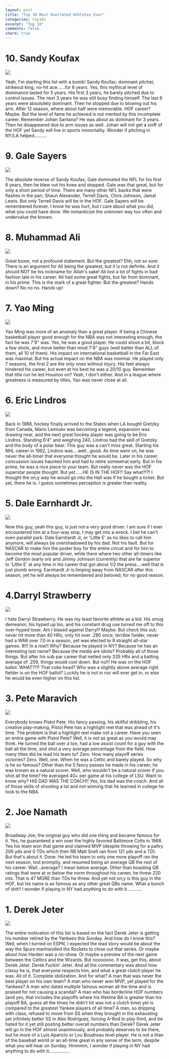 ```yaml
---
layout: post
title: "Top 10 Most Overrated Athletes Ever"
categories: top10s
excerpt: "Top 10"
comments: false
share: true
---
```




# 10. Sandy Koufax

![](http://68.media.tumblr.com/33882946bc0f993f65b15dd3a57549e8/tumblr_nszyq4yd8y1udx1oho1_r1_1280.jpg)

Yeah, I'm starting this list with a bomb! Sandy Koufax; dominant pitcher, strikeout king, no-hit ace......for 6 years. Yes, this mythical level of dominance lasted for 5 years. His first 3 years, he barely pitched due to control issues. The next 3 years he was still busy finding himself. The last 6 years were absolutely dominant. Then he stopped due to blowing out his arm. After 12 season, where about half were memorable. HOF career? Maybe. But the level of fame he achieved is not merited by this incomplete career. Remember Johan Santana? He was about as dominant for 3 years. Then he disappeared due to arm issues as well. Johan will not get a sniff of the HOF yet Sandy will live in sports immortality. Wonder if pitching in NY/LA helped..........

# 9. Gale Sayers

![](http://www.thesportsbank.net/core/wp-content/uploads/2014/09/gale_sayers_1967_11_12.jpg)

The absolute reverse of Sandy Koufax, Gale dominated the NFL for his first 6 years, then he blew out his knee and stopped. Gale was that great, but for only a short period of time. There are many other NFL backs that were flashes in the pan; Shaun Alexander, Terrell Davis, Chris Johnson, Jamal Lewis. But only Terrell Davis will be in the HOF. Gale Sayers will be remembered forever. I know he was hurt, but I care about what you did, what you could have done. We romanticize the unknown way too often and undervalue the known. 


# 8. Muhammad Ali


![](http://cdn.history.com/sites/2/2016/02/GettyImages-479933880-E.jpeg)

Great boxer, not a profound statement. But the greatest? Ehh, not so sure. There is an argument for Ali being the greatest, but it is not definite. And it should NOT be his nickname for Allah's sake! Ali lost a lot of fights in bad fashion late in his career. Ali had some great fights, but far from dominant, in his prime. This is the mark of a great fighter. But the greatest? Hands down? No no no. Hands up!

# 7. Yao Ming

![](http://edition.cnn.com/video/sports/2011/07/20/pkg.grant.china.yao.retires.cnn.640x360.jpg)

Yao Ming was more of an anomaly than a great player. If being a Chinese basketball player good enough for the NBA was not interesting enough, the fact he was 7'8" was. Yes, he was a good player. He could shoot a bit, block a few shots, and move better than most 7'8" guys (well better than ALL of them, all 10 of them). His impact on international basketball in the Far East was maximal. But his actual impact on the NBA was minimal. He played only 7 seasons, the first 2 are the only ones without injury. His feet always hindered his career, but even at his best he was a 20/10 guy. Remember that title run he led Houston on? Yeah, I don't either. And in a league where greatness is measured by titles, Yao was never close at all. 

# 6. Eric Lindros

![](http://media.philly.com/images/062214-eric-lindros-600.jpg)

Back in 1988, hockey finally arrived to the States when LA bought Gretzky from Canada, Mario Lemiuex was becoming a legend, expansion was drawing near, and the next great hockey player was going to be Eric Lindros. Standing 6'4" and weighing 240, Lindros had the skill of Gretzky and the body of a polar bear. This guy was a can't miss great. Starting his NHL career in 1992, Lindros was....well...good. As time went on, he was never the all-timer that everyone thought he would be. Later in his career, concussion issues haunted him and had to retire somewhat early. But in his prime, he was a nice piece to your team. But really never was the HOF superstar people thought. But yet......HE IS IN THE HOF!! Say what?!?! I thought the on;y way he would go into the Hall was if he bought a ticket. But yet, there he is. I guess sometimes perception is greater than reality.



# 5. Dale Earnhardt Jr.


![](http://images.performgroup.com/di/library/omnisport/fb/7f/dale-earnhardt-jr_1nj06b0wy8ipd1h1ro4hh47l4y.jpg?t=1896629258&w=960&quality=70)

Now this guy, yeah this guy, is just not a very good driver. I am sure if I ever encountered him at a four-way stop, I may get into a wreck. I bet he can't even parallel park. Dale Earnhardt Jr, or 'Little E' as no likes to call him anymore, will always be overshadowed by his dad. Not his fault. But for NASCAR to make him the poster boy for the entire circuit and for him to become the most popular driver, while there where two other all-timers like Jeff Gordon (early on) and Jimmy Johnson (currently) that are far superior to 'Little E' at any time in his career that got about 1/2 the press....well that is just plumb wrong. Earnhardt Jr is limping away from NASCAR after this season, yet he will always be remembered and beloved, for no good reason.


# 4.Darryl Strawberry

![](http://www.rantsports.com/mlb/files/2014/09/Darryl-Strawberry-New-York-Mets-.jpg)

I hate Darryl Strawberry. He was my least favorite athlete as a kid. His smug demeanor, his hyped up bio, and his constant drug use turned me off to this over-hyped loser. Am I biased against Darryl? Maybe. But check this out; never hit more than 40 HRs, only hit over .280 once, terrible fielder, never had a WAR over 7.0 in a season, yet was elected to 8 straight all-star games. 8!!! In a row!! Why? Because he played in NY? Because he has an interesting last name? Because the media are idiots? Probably all of those things. But after his sub par career that netted only 335 HRs and a batting average of .259, things would cool down. But no!!! He was on the HOF ballot. WHAT?!?! That coke head? Who was a slightly above average right fielder is on the HOF ballot? Luckily he is not in nor will ever get in, or else he would be even higher on this list.





# 3. Pete Maravich

![](https://cdn-s3.si.com/s3fs-public/2014/10/23/pete-maravich-hk-jazz2.jpg)

Everybody knows Pistol Pete. His fancy passing, his skillful dribbling, his creative play-making, Pistol Pete has a highlight reel that was ahead of it's time. The problem is that a highlight reel make not a career. Have you seen an entire game with Pistol Pete? Well, it is not as great as you would may think. He turned the ball over a ton, had a low assist count for a guy with the ball all the time, and shot a very average percentage from the field. How many titles did he lead his team to? Zero. How many playoff series victories? Zero. Well, one. When he was a Celtic and barely played. So why is he so famous? Other than the 5 fancy passes he made in his career, he was known as a natural scorer. Well, who wouldn't be a natural scorer if you shot all the time? He averaged 40+ per game at his college of LSU. Want to know why? HIS DAD WAS THE COACH!! Yes, his dad was the coach. And all of those skills of shooting a lot and not winning that he learned in college he took to the NBA. 



# 2. Joe Namath

![](http://image.al.com/home/bama-media/width620/img/sports_impact/photo/20211973-mmmain.jpg)

Broadway Joe; the original guy who did one thing and became famous for it. Yes, he guaranteed a win over the highly favored Baltimore Colts in 1968. Yes his team won that game and claimed MVP (despite throwing for a paltry 206 yds and 0 TDs which their RB Matt Snell ran from 121 yds and a TD). But that's about it. Done. He led his team to only one more playoff ran the next season, lost promptly, and resumed being an average QB the rest of his career. Wait...average? I mean below average. Other than boasting QB ratings that were at or below the norm throughout his career, he threw 220 ints. That is 47 MORE than TDs he threw. And yet not on;y is this guy in the HOF, but his name is as famous as any other great QBs name. What a bunch of shit!! I wonder if playing in NY had anything to do with it............





# 1. Derek Jeter

![](http://www.thehoya.com/wp-content/uploads/2014/06/derek-jeter.jpg)


The entire motivation of this list is based on the fact Derek Jeter is getting his number retired by the Yankees this Sunday. And how do I know this? Well, when I turned on ESPN, I expected the lead story would be about the way the Spurs manhandled the Rockets to close out that series. Or maybe about how Harden was a no-show. Or maybe a preview of the next game between the Celtics and the Wizards. But nooooooo. It was, get this, about Derek Jeter. Derek Fuckin' Jeter. And all the commentary was about how classy he is, that everyone respects him, and what a great clutch player he was. All of it. Complete idolization. And for what? A man that was never the best player on his own team? A man who never won MVP, yet played for the Yankees? A man who dated multiple famous woman all the time and is praised for not causing a scandal? A man who has borderline HOF numbers (and yes, that includes the playoffs where his lifetime BA is greater than his playoff BA, guess all the times he didn't hit was not a clutch time) yet is compared to the greatest Yankee players of all time? A man, so dripping with class, refused to move from SS when they brought in the exhausting yet infinitely better SS in Alex Rodriguez, forcing A-Rod to play third, and be hated for it yet still posting better overall numbers than Derek? Derek Jeter will go in the HOF almost unanimously, and probably deserves to be there, but he more of a Luis Aparicio or Lou Boudreau level player. He is not a titan of the baseball world or an all-time great in any sense of the term, despite what you will hear on Sunday. Hmmmm, I wonder if playing in NY had anything to do with it................


